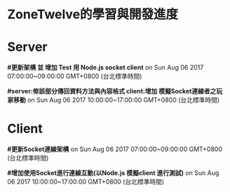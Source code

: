 # ZoneTwelve的學習與開發進度
<h1>Server</h1>
<p><b>#更新架構 並 增加 Test 用 Node.js socket client</b> on Sun Aug 06 2017 07:00:00~09:00:00 GMT+0800 (台北標準時間) </p>
<p><b>#server:修該部分傳回資料方法與內容格式 client:增加 模擬Socket連線者之玩家移動</b> on Sun Aug 06 2017 10:00:00~17:00:00 GMT+0800 (台北標準時間) </p>

<h1>Client</h1>
<p><b>#更新Socket連線架構</b> on Sun Aug 06 2017 07:00:00~09:00:00 GMT+0800 (台北標準時間) </p>
<p><b>#增加使用Socket進行連線互動(以Node.js 模擬client 進行測試)</b> on Sun Aug 06 2017 10:00:00~17:00:00 GMT+0800 (台北標準時間) </p>
